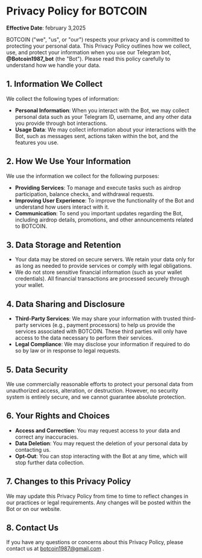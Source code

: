 # Privacy Policy for BOTCOIN

**Effective Date**: february 3,2025

BOTCOIN ("we", "us", or "our") respects your privacy and is committed to protecting your personal data. This Privacy Policy outlines how we collect, use, and protect your information when you use our Telegram bot, **@Botcoin1987_bot** (the "Bot"). Please read this policy carefully to understand how we handle your data.

## 1. Information We Collect
We collect the following types of information:
- **Personal Information**: When you interact with the Bot, we may collect personal data such as your Telegram ID, username, and any other data you provide through bot interactions.
- **Usage Data**: We may collect information about your interactions with the Bot, such as messages sent, actions taken within the bot, and the features you use.

## 2. How We Use Your Information
We use the information we collect for the following purposes:
- **Providing Services**: To manage and execute tasks such as airdrop participation, balance checks, and withdrawal requests.
- **Improving User Experience**: To improve the functionality of the Bot and understand how users interact with it.
- **Communication**: To send you important updates regarding the Bot, including airdrop details, promotions, and other announcements related to BOTCOIN.

## 3. Data Storage and Retention
- Your data may be stored on secure servers. We retain your data only for as long as needed to provide services or comply with legal obligations.
- We do not store sensitive financial information (such as your wallet credentials). All financial transactions are processed securely through your wallet.

## 4. Data Sharing and Disclosure
- **Third-Party Services**: We may share your information with trusted third-party services (e.g., payment processors) to help us provide the services associated with BOTCOIN. These third parties will only have access to the data necessary to perform their services.
- **Legal Compliance**: We may disclose your information if required to do so by law or in response to legal requests.

## 5. Data Security
We use commercially reasonable efforts to protect your personal data from unauthorized access, alteration, or destruction. However, no security system is entirely secure, and we cannot guarantee absolute protection.

## 6. Your Rights and Choices
- **Access and Correction**: You may request access to your data and correct any inaccuracies.
- **Data Deletion**: You may request the deletion of your personal data by contacting us.
- **Opt-Out**: You can stop interacting with the Bot at any time, which will stop further data collection.

## 7. Changes to this Privacy Policy
We may update this Privacy Policy from time to time to reflect changes in our practices or legal requirements. Any changes will be posted within the Bot or on our website.

## 8. Contact Us
If you have any questions or concerns about this Privacy Policy, please contact us at botcoin1987@gmail.com .
